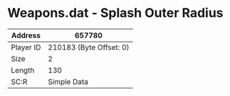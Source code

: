 #  Weapons.dat - Splash Outer Radius
Address   | 657780
----------|-------------
Player ID | 210183 (Byte Offset: 0)
Size 	  | 2
Length 	  | 130
SC:R      | Simple Data


